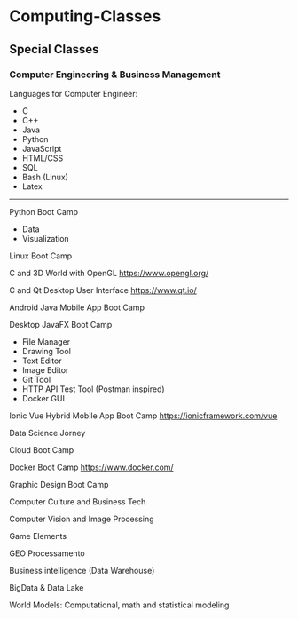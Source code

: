 # Computing-Classes
## Special Classes
### Computer Engineering & Business Management

Languages for Computer Engineer:

- C
- C++
- Java
- Python
- JavaScript
- HTML/CSS
- SQL
- Bash (Linux)
- Latex

---------------------

Python Boot Camp
- Data
- Visualization

Linux Boot Camp

C and 3D World with OpenGL
https://www.opengl.org/

C and Qt Desktop User Interface
https://www.qt.io/

Android Java Mobile App Boot Camp

Desktop JavaFX Boot Camp
- File Manager
- Drawing Tool
- Text Editor
- Image Editor
- Git Tool
- HTTP API Test Tool (Postman inspired)
- Docker GUI 

Ionic Vue Hybrid Mobile App Boot Camp
https://ionicframework.com/vue

Data Science Jorney

Cloud Boot Camp

Docker Boot Camp
https://www.docker.com/

Graphic Design Boot Camp

Computer Culture and Business Tech

Computer Vision and Image Processing

Game Elements

GEO Processamento

Business intelligence (Data Warehouse)

BigData & Data Lake

World Models: Computational, math and statistical modeling
